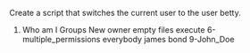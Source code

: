 Create a script that switches the current user to the user betty.
1. Who am I
Groups
New owner
empty files
execute
6-multiple_permissions
everybody
james bond
9-John_Doe
